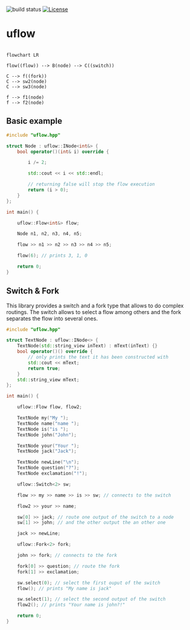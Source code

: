 ![build status](https://github.com/ThomasAUB/uflow/actions/workflows/build.yml/badge.svg) [![License](https://img.shields.io/github/license/ThomasAUB/uflow)](LICENSE)

# uflow

```mermaid

flowchart LR

flow((flow)) --> B(node) --> C((switch))

C --> f((fork))
C --> sw2(node)
C --> sw3(node)

f --> f1(node)
f --> f2(node)

```

## Basic example

```cpp
#include "uflow.hpp"

struct Node : uflow::INode<int&> {
    bool operator()(int& i) override {

        i /= 2;

        std::cout << i << std::endl;

        // returning false will stop the flow execution
        return (i > 0);
    }
};

int main() {

    uflow::Flow<int&> flow;

    Node n1, n2, n3, n4, n5;

    flow >> n1 >> n2 >> n3 >> n4 >> n5;

    flow(6); // prints 3, 1, 0

    return 0;
}
```

## Switch & Fork

This library provides a switch and a fork type that allows to do complex routings.
The switch allows to select a flow among others and the fork separates the flow into several ones.

```cpp
#include "uflow.hpp"

struct TextNode : uflow::INode<> {
    TextNode(std::string_view inText) : mText(inText) {}
    bool operator()() override {
        // only prints the text it has been constructed with
        std::cout << mText;
        return true;
    }
    std::string_view mText;
};

int main() {

    uflow::Flow flow, flow2;

    TextNode my("My ");
    TextNode name("name ");
    TextNode is("is ");
    TextNode john("John");

    TextNode your("Your ");
    TextNode jack("Jack");

    TextNode newLine("\n");
    TextNode question("?");
    TextNode exclamation("!");

    uflow::Switch<2> sw;

    flow >> my >> name >> is >> sw; // connects to the switch

    flow2 >> your >> name;

    sw[0] >> jack; // route one output of the switch to a node
    sw[1] >> john; // and the other output the an other one

    jack >> newLine;

    uflow::Fork<2> fork;

    john >> fork; // connects to the fork

    fork[0] >> question; // route the fork
    fork[1] >> exclamation;

    sw.select(0); // select the first ouput of the switch
    flow(); // prints "My name is jack"

    sw.select(1); // select the second output of the switch
    flow2(); // prints "Your name is john?!"

    return 0;
}
```